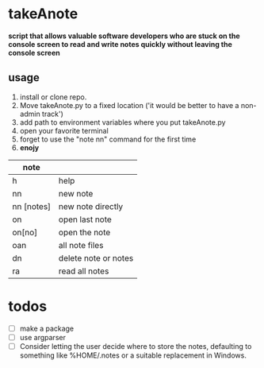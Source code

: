 # takeAnote

**script that allows valuable software developers who are stuck on the console screen to read and write notes quickly without leaving the console screen**

## usage

1.  install or clone repo.
2.  Move takeAnote.py to a fixed location ('it would be better to have a non-admin track')
3.  add path to environment variables where you put takeAnote.py
4.  open your favorite terminal
5.  forget to use the "note nn" command for the first time
6.  **enojy**

| note       |                      |
| ---------- | -------------------- |
| h          | help                 |
| nn         | new note             |
| nn [notes] | new note directly    |
| on         | open last note       |
| on[no]     | open the note        |
| oan        | all note files       |
| dn         | delete note or notes |
| ra         | read all notes       |

# todos

- [ ] make a package
- [ ] use argparser
- [ ] Consider letting the user decide where to store the notes, defaulting to something like %HOME/.notes or a suitable replacement in Windows.
